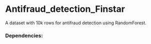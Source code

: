 # Antifraud_detection_Finstar
A dataset with 10k rows for antifraud detection using RandomForest.

### Dependencies:
  

